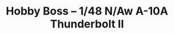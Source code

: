 ---
layout: product
title: "Hobby Boss – 1/48 N/Aw A-10A Thunderbolt II"
price: "4900" 
desc: "Maketa"
img_path: "/assets/img/HB80324.webp"
brand: "N/A"
available: false
special_offer: false
new: false
soon: false
cat: "010000"
subcat: "013500"
subsubcat: "0N/A"
sifra: "HB80324"
popular: false
---